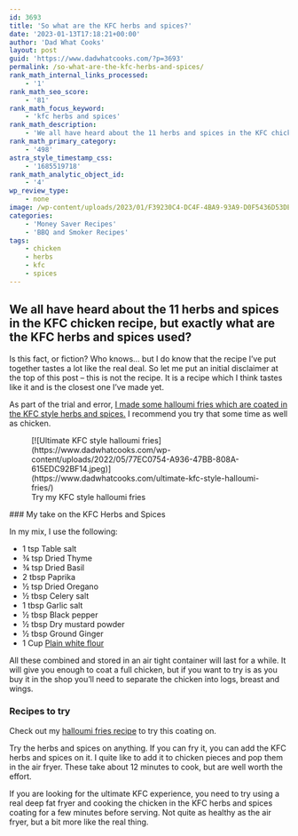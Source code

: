 ```yaml
---
id: 3693
title: 'So what are the KFC herbs and spices?'
date: '2023-01-13T17:18:21+00:00'
author: 'Dad What Cooks'
layout: post
guid: 'https://www.dadwhatcooks.com/?p=3693'
permalink: /so-what-are-the-kfc-herbs-and-spices/
rank_math_internal_links_processed:
    - '1'
rank_math_seo_score:
    - '81'
rank_math_focus_keyword:
    - 'kfc herbs and spices'
rank_math_description:
    - 'We all have heard about the 11 herbs and spices in the KFC chicken recipe, but exactly what are the KFC herbs and spices used? Let me try...'
rank_math_primary_category:
    - '498'
astra_style_timestamp_css:
    - '1685519718'
rank_math_analytic_object_id:
    - '4'
wp_review_type:
    - none
image: /wp-content/uploads/2023/01/F39230C4-DC4F-4BA9-93A9-D0F5436D53DE-scaled.jpeg
categories:
    - 'Money Saver Recipes'
    - 'BBQ and Smoker Recipes'
tags:
    - chicken
    - herbs
    - kfc
    - spices
---
```


## We all have heard about the 11 herbs and spices in the KFC chicken recipe, but exactly what are the KFC herbs and spices used? 

Is this fact, or fiction? Who knows… but I do know that the recipe I’ve put together tastes a lot like the real deal. So let me put an initial disclaimer at the top of this post – this is not the recipe. It is a recipe which I think tastes like it and is the closest one I’ve made yet.

As part of the trial and error, [I made some halloumi fries which are coated in the KFC style herbs and spices.](https://www.dadwhatcooks.com/ultimate-kfc-style-halloumi-fries/) I recommend you try that some time as well as chicken.

<figure class="wp-block-image size-full">[![Ultimate KFC style halloumi fries](https://www.dadwhatcooks.com/wp-content/uploads/2022/05/77EC0754-A936-47BB-808A-615EDC92BF14.jpeg)](https://www.dadwhatcooks.com/ultimate-kfc-style-halloumi-fries/)<figcaption class="wp-element-caption">Try my KFC style halloumi fries</figcaption></figure>### My take on the KFC Herbs and Spices

In my mix, I use the following:

- 1 tsp Table salt
- ¾ tsp Dried Thyme
- ¾ tsp Dried Basil
- 2 tbsp Paprika
- ½ tsp Dried Oregano
- ½ tbsp Celery salt
- 1 tbsp Garlic salt
- ½ tbsp Black pepper
- ½ tbsp Dry mustard powder
- ½ tbsp Ground Ginger
- 1 Cup [Plain white flour](https://amzn.to/3ikoxSN)

All these combined and stored in an air tight container will last for a while. It will give you enough to coat a full chicken, but if you want to try is as you buy it in the shop you’ll need to separate the chicken into logs, breast and wings.

### Recipes to try

Check out my [halloumi fries recipe](https://www.dadwhatcooks.com/ultimate-kfc-style-halloumi-fries/) to try this coating on.

Try the herbs and spices on anything. If you can fry it, you can add the KFC herbs and spices on it. I quite like to add it to chicken pieces and pop them in the air fryer. These take about 12 minutes to cook, but are well worth the effort.

If you are looking for the ultimate KFC experience, you need to try using a real deep fat fryer and cooking the chicken in the KFC herbs and spices coating for a few minutes before serving. Not quite as healthy as the air fryer, but a bit more like the real thing.